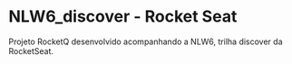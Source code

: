 # NLW6_discover - Rocket Seat
Projeto RocketQ desenvolvido acompanhando a NLW6, trilha discover da RocketSeat.
